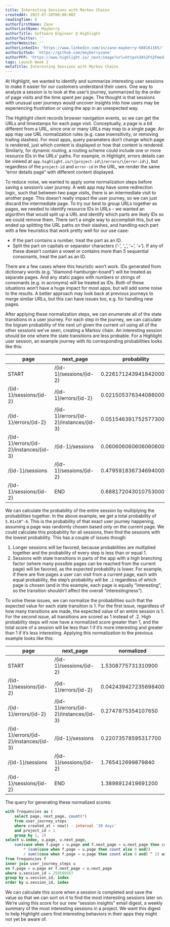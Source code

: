 ```yaml
---
title: Interesting Sessions with Markov Chains
createdAt: 2023-07-20T00:00:00Z
readingTime: 6
authorFirstName: Zane
authorLastName: Mayberry
authorTitle: Software Engineer @ Highlight 
authorTwitter: ''
authorWebsite: ''
authorLinkedIn: 'https://www.linkedin.com/in/zane-mayberry-688161165/'
authorGithub: 'https://github.com/mayberryzane'
authorPFP: 'https://www.highlight.io/_next/image?url=https%3A%2F%2Fmedia.graphassets.com%2FvrMpBimsRzOGGJSWWppg&w=1920&q=75'
tags: Launch Week 2
metaTitle: Interesting Sessions with Markov Chains
---
```

At Highlight, we wanted to identify and summarize interesting user sessions to make it easier for our customers understand their users. One way to analyze a session is to look at the user’s journey, summarized by the order of page visits and the time spent per page. The thought is that sessions with unusual user journeys would uncover insights into how users may be experiencing frustration or using the app in an unexpected way. 

The Highlight client records browser navigation events, so we can get the URLs and timestamps for each page visit. Conceptually, a page is a bit different from a URL, since one or many URLs may map to a single page. An app may use URL normalization rules (e.g. case insensitivity, or removing trailing slashes). For most apps, query parameters don’t change which page is rendered, just which content is displayed or how that content is rendered. Similarly, for dynamic routing, a routing scheme could include one or more resource IDs in the URLs’ paths. For example, in Highlight, errors details can be viewed at `app.highlight.io/\{project-id\}/errors/\{error-id\}`, but regardless of the `project-id` and `error-id` in the URL, we render the same “error details page” with different content displayed.

To reduce noise, we wanted to apply some normalization steps before saving a session’s user journey. A web app may have some redirection logic, such that between two page visits, there is an intermediate visit to another page. This doesn’t really impact the user journey, so we can just discard the intermediate page. To try our best to group URLs together as pages, we needed to identify resource IDs in URLs - we wanted an algorithm that would split up a URL and identify which parts are likely IDs so we could remove them. There isn’t a single way to accomplish this, but we ended up splitting the URL paths on their slashes, and handling each part with a few heuristics that work pretty well for our use case:

- If the part contains a number, treat the part as an ID.
- Split the part on capitals or separator characters (’-’, ‘_’, ‘~’, ‘+’). If any of these doesn’t contain a vowel or contains more than 5 sequential consonants, treat the part as an ID.

There are a few cases where this heuristic won’t work. IDs generated from dictionary words (e.g. “diamond-hamburger-board”) will be treated as separate pages. And any static pages with numbers or strings of consonants (e.g. in acronyms) will be treated as IDs. Both of these situations won’t have a huge impact for most apps, but will add some noise to the results. A better approach may look back at previous journeys to merge similar URLs, but this can have issues too, e.g. for handling new pages.

After applying these normalization steps, we can enumerate all of the state transitions in a user journey. For each step in the journey, we can calculate the bigram probability of the next url given the current url using all of the other sessions we’ve seen, creating a Markov chain. An interesting session should be one where the state transitions are less probable. For a Highlight user session, an example journey with its corresponding probabilities looks like this:

| page | next_page | probability |
| --- | --- | --- |
| START | /\{id-1\}/sessions/\{id-2\} | 0.22617124394184200000 |
| /\{id-1\}/sessions/\{id-2\} | /\{id-1\}/errors/\{id-2\} | 0.02150537634408600000 |
| /\{id-1\}/errors/\{id-2\} | /\{id-1\}/errors/\{id-2\}/instances/\{id-3\} | 0.05154639175257730000 |
| /\{id-1\}/errors/\{id-2\}/instances/\{id-3\} | /\{id-1\}/sessions | 0.06060606060606060000 |
| /\{id-1\}/sessions | /\{id-1\}/sessions/\{id-2\} | 0.47959183673469400000 |
| /\{id-1\}/sessions/\{id-2\} | END | 0.68817204301075300000 |

We can calculate the probability of the entire session by multiplying the probabilities together. In the above example, we get a total probability of `5.01x10^-6`. This is the probability of that exact user journey happening, assuming a page was randomly chosen based only on the current page. We could calculate this probability for all sessions, then find the sessions with the lowest probability. This has a couple of issues though:

1. Longer sessions will be favored, because probabilities are multiplied together and the probability of every step is less than or equal 1.
2. Sessions with state transitions in parts of the app with a high branching factor (where many possible pages can be reached from the current page) will be favored, as the expected probability is lower. For example, if there are five pages a user can visit from a current page, each with equal probability, the step’s probability will be `.2` regardless of which page is chosen (and in this example, each page is equally “interesting”, so the transition shouldn’t affect the overall “interestingness”).

To solve these issues, we can normalize the probabilities such that the expected value for each state transition is 1. For the first issue, regardless of how many transitions are made, the expected value of an entire session is 1. For the second issue, all transitions are scored as 1 instead of .2. High probability steps will now have a normalized score greater than 1, and the total score of a session will be less than 1 if it’s more interesting and greater than 1 if it’s less interesting. Applying this normalization to the previous example looks like this:

| page | next_page | normalized |
| --- | --- | --- |
| START | /\{id-1\}/sessions/\{id-2\} | 1.5308775731310900 |
| /\{id-1\}/sessions/\{id-2\} | /\{id-1\}/errors/\{id-2\} | 0.042439427235698400 |
| /\{id-1\}/errors/\{id-2\} | /\{id-1\}/errors/\{id-2\}/instances/\{id-3\} | 0.2747875354107650 |
| /\{id-1\}/errors/\{id-2\}/instances/\{id-3\} | /\{id-1\}/sessions | 0.22073578595317700 |
| /\{id-1\}/sessions | /\{id-1\}/sessions/\{id-2\} | 1.765412699879840 |
| /\{id-1\}/sessions/\{id-2\} | END | 1.3898912419691200 |

The query for generating these normalized scores:

```sql
with frequencies as (
    select page, next_page, count(*)
    from user_journey_steps
    where created_at > now() - interval '30 days'
    and project_id = 1
    group by 1, 2)
select u.index, u.page, u.next_page,
    sum(case when f.page = u.page and f.next_page = u.next_page then count else 0 end)
        * (sum(case when f.page = u.page then count else 0 end))
        / sum((case when f.page = u.page then count else 0 end) ^ 2) as normalized
from frequencies f
inner join user_journey_steps u
on f.page = u.page or f.next_page = u.next_page
where u.session_id = 259500567
group by u.session_id, index
order by u.session_id, index
```

We can calculate this score when a session is completed and save the value so that we can sort on it to find the most interesting sessions later on. We’re using this score for our new “session insights” email digest, a weekly summary of the most interesting sessions in a project. We want this digest to help Highlight users find interesting behaviors in their apps they might not yet be aware of.

